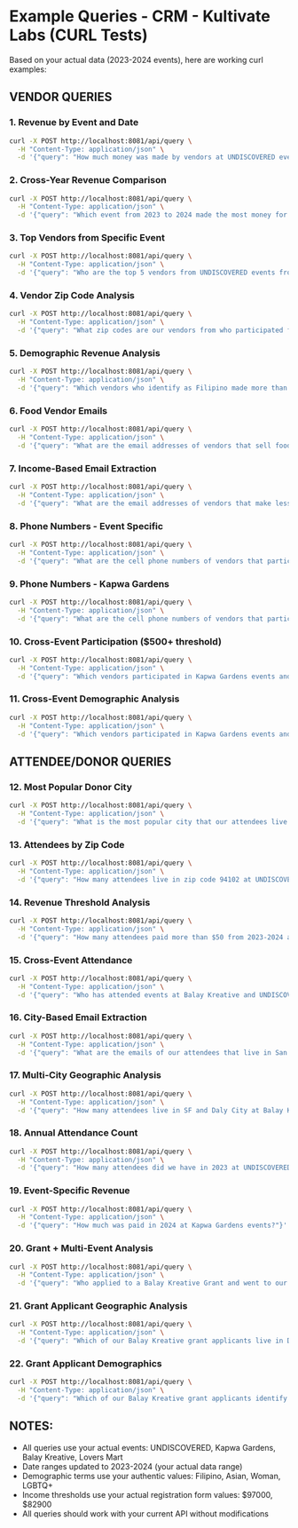 # Example Queries - CRM - Kultivate Labs (CURL Tests)

Based on your actual data (2023-2024 events), here are working curl examples:

## VENDOR QUERIES

### 1. Revenue by Event and Date
```bash
curl -X POST http://localhost:8081/api/query \
  -H "Content-Type: application/json" \
  -d '{"query": "How much money was made by vendors at UNDISCOVERED events in 2023?"}'
```

### 2. Cross-Year Revenue Comparison  
```bash
curl -X POST http://localhost:8081/api/query \
  -H "Content-Type: application/json" \
  -d '{"query": "Which event from 2023 to 2024 made the most money for vendors?"}'
```

### 3. Top Vendors from Specific Event
```bash
curl -X POST http://localhost:8081/api/query \
  -H "Content-Type: application/json" \
  -d '{"query": "Who are the top 5 vendors from UNDISCOVERED events from 2023 to 2024?"}'
```

### 4. Vendor Zip Code Analysis
```bash
curl -X POST http://localhost:8081/api/query \
  -H "Content-Type: application/json" \
  -d '{"query": "What zip codes are our vendors from who participated from 2023 to 2024?"}'
```

### 5. Demographic Revenue Analysis
```bash
curl -X POST http://localhost:8081/api/query \
  -H "Content-Type: application/json" \
  -d '{"query": "Which vendors who identify as Filipino made more than $500 from 2023 to 2024?"}'
```

### 6. Food Vendor Emails
```bash
curl -X POST http://localhost:8081/api/query \
  -H "Content-Type: application/json" \
  -d '{"query": "What are the email addresses of vendors that sell food at UNDISCOVERED events?"}'
```

### 7. Income-Based Email Extraction
```bash
curl -X POST http://localhost:8081/api/query \
  -H "Content-Type: application/json" \
  -d '{"query": "What are the email addresses of vendors that make less than $97000 income at Kapwa Gardens events?"}'
```

### 8. Phone Numbers - Event Specific
```bash
curl -X POST http://localhost:8081/api/query \
  -H "Content-Type: application/json" \
  -d '{"query": "What are the cell phone numbers of vendors that participated in UNDISCOVERED events?"}'
```

### 9. Phone Numbers - Kapwa Gardens
```bash
curl -X POST http://localhost:8081/api/query \
  -H "Content-Type: application/json" \
  -d '{"query": "What are the cell phone numbers of vendors that participated at Kapwa Gardens events?"}'
```

### 10. Cross-Event Participation ($500+ threshold)
```bash
curl -X POST http://localhost:8081/api/query \
  -H "Content-Type: application/json" \
  -d '{"query": "Which vendors participated in Kapwa Gardens events and UNDISCOVERED events from 2023-2024 and made at least $500?"}'
```

### 11. Cross-Event Demographic Analysis
```bash
curl -X POST http://localhost:8081/api/query \
  -H "Content-Type: application/json" \
  -d '{"query": "Which vendors participated in Kapwa Gardens events and UNDISCOVERED events from 2023-2024 and identify as Asian?"}'
```

## ATTENDEE/DONOR QUERIES

### 12. Most Popular Donor City
```bash
curl -X POST http://localhost:8081/api/query \
  -H "Content-Type: application/json" \
  -d '{"query": "What is the most popular city that our attendees live in at Balay Kreative events?"}'
```

### 13. Attendees by Zip Code
```bash
curl -X POST http://localhost:8081/api/query \
  -H "Content-Type: application/json" \
  -d '{"query": "How many attendees live in zip code 94102 at UNDISCOVERED events?"}'
```

### 14. Revenue Threshold Analysis
```bash
curl -X POST http://localhost:8081/api/query \
  -H "Content-Type: application/json" \
  -d '{"query": "How many attendees paid more than $50 from 2023-2024 at UNDISCOVERED events?"}'
```

### 15. Cross-Event Attendance
```bash
curl -X POST http://localhost:8081/api/query \
  -H "Content-Type: application/json" \
  -d '{"query": "Who has attended events at Balay Kreative and UNDISCOVERED in 2023?"}'
```

### 16. City-Based Email Extraction
```bash
curl -X POST http://localhost:8081/api/query \
  -H "Content-Type: application/json" \
  -d '{"query": "What are the emails of our attendees that live in San Francisco at UNDISCOVERED events?"}'
```

### 17. Multi-City Geographic Analysis
```bash
curl -X POST http://localhost:8081/api/query \
  -H "Content-Type: application/json" \
  -d '{"query": "How many attendees live in SF and Daly City at Balay Kreative events?"}'
```

### 18. Annual Attendance Count
```bash
curl -X POST http://localhost:8081/api/query \
  -H "Content-Type: application/json" \
  -d '{"query": "How many attendees did we have in 2023 at UNDISCOVERED events?"}'
```

### 19. Event-Specific Revenue
```bash
curl -X POST http://localhost:8081/api/query \
  -H "Content-Type: application/json" \
  -d '{"query": "How much was paid in 2024 at Kapwa Gardens events?"}'
```

### 20. Grant + Multi-Event Analysis
```bash
curl -X POST http://localhost:8081/api/query \
  -H "Content-Type: application/json" \
  -d '{"query": "Who applied to a Balay Kreative Grant and went to our events more than 2 times?"}'
```

### 21. Grant Applicant Geographic Analysis
```bash
curl -X POST http://localhost:8081/api/query \
  -H "Content-Type: application/json" \
  -d '{"query": "Which of our Balay Kreative grant applicants live in Daly City?"}'
```

### 22. Grant Applicant Demographics
```bash
curl -X POST http://localhost:8081/api/query \
  -H "Content-Type: application/json" \
  -d '{"query": "Which of our Balay Kreative grant applicants identify as Filipino?"}'
```

## NOTES:
- All queries use your actual events: UNDISCOVERED, Kapwa Gardens, Balay Kreative, Lovers Mart
- Date ranges updated to 2023-2024 (your actual data range)
- Demographic terms use your authentic values: Filipino, Asian, Woman, LGBTQ+
- Income thresholds use your actual registration form values: $97000, $82900
- All queries should work with your current API without modifications